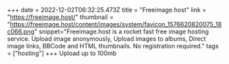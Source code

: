 +++
date = 2022-12-02T06:32:25.473Z
title = "Freeimage.host"
link = "https://freeimage.host/"
thumbnail = "https://freeimage.host/content/images/system/favicon_1576620820075_18c066.png"
snippet="Freeimage.host is a rocket fast free image hosting service. Upload image anonymously, Upload images to albums, Direct image links, BBCode and HTML thumbnails. No registration required."
tags = ["hosting"]
+++
Upload up to 100mb
